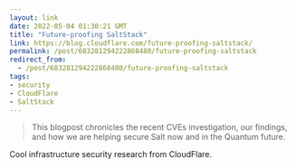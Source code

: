 ```yaml
---
layout: link
date: 2022-05-04 01:30:21 GMT
title: "Future-proofing SaltStack"
link: https://blog.cloudflare.com/future-proofing-saltstack/
permalink: /post/683281294222868480/future-proofing-saltstack
redirect_from: 
  - /post/683281294222868480/future-proofing-saltstack
tags:
- security
- CloudFlare
- SaltStack
---
```

<blockquote>This blogpost chronicles the recent CVEs investigation, our findings, and how we are helping secure Salt now and in the Quantum future.</blockquote>
<p>Cool infrastructure security research from CloudFlare.</p>